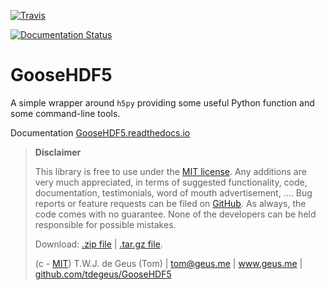 [![Travis](https://travis-ci.com/tdegeus/GooseHDF5.svg?branch=master)](https://travis-ci.com/tdegeus/GooseHDF5)

[![Documentation Status](https://readthedocs.org/projects/goosehdf5/badge/?version=latest)](http://goosehdf5.readthedocs.io/en/latest/?badge=latest)

# GooseHDF5

A simple wrapper around `h5py` providing some useful Python function and some command-line tools.

Documentation [GooseHDF5.readthedocs.io](http://GooseHDF5.readthedocs.io)

>   **Disclaimer**
>   
>   This library is free to use under the [MIT license](https://github.com/tdegeus/GooseHDF5/blob/master/LICENSE). Any additions are very much appreciated, in terms of suggested functionality, code, documentation, testimonials, word of mouth advertisement, .... Bug reports or feature requests can be filed on [GitHub](https://github.com/tdegeus/GooseHDF5). As always, the code comes with no guarantee. None of the developers can be held responsible for possible mistakes.
>   
>   Download: [.zip file](https://github.com/tdegeus/GooseHDF5/zipball/master) | [.tar.gz file](https://github.com/tdegeus/GooseHDF5/tarball/master).
>   
>   (c - [MIT](https://github.com/tdegeus/GooseHDF5/blob/master/LICENSE)) T.W.J. de Geus (Tom) | tom@geus.me | www.geus.me | [github.com/tdegeus/GooseHDF5](https://github.com/tdegeus/GooseHDF5)

